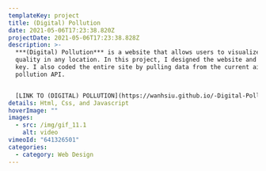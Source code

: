 ```yaml
---
templateKey: project
title: (Digital) Pollution
date: 2021-05-06T17:23:38.820Z
projectDate: 2021-05-06T17:23:38.828Z
description: >-
  ***(Digital) Pollution*** is a website that allows users to visualize the air
  quality in any location. In this project, I designed the website and visual
  key. I also coded the entire site by pulling data from the current air
  pollution API.


  [LINK TO (DIGITAL) POLLUTION](https://wanhsiu.github.io/-Digital-Pollution/)
details: Html, Css, and Javascript
hoverImage: ""
images:
  - src: /img/gif_11.1
    alt: video
vimeoId: "641326501"
categories:
  - category: Web Design
---
```

